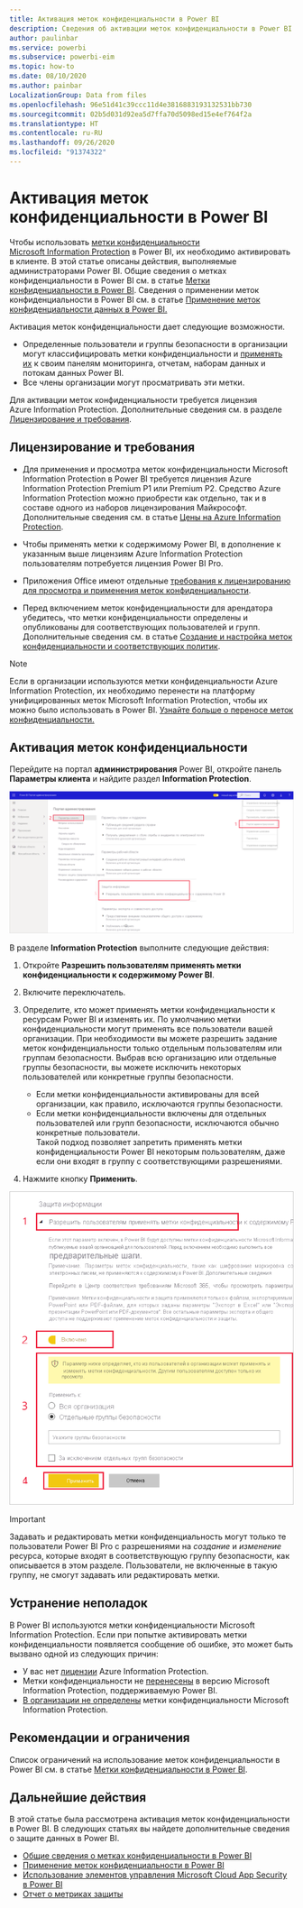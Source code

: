 ```yaml
---
title: Активация меток конфиденциальности в Power BI
description: Сведения об активации меток конфиденциальности в Power BI
author: paulinbar
ms.service: powerbi
ms.subservice: powerbi-eim
ms.topic: how-to
ms.date: 08/10/2020
ms.author: painbar
LocalizationGroup: Data from files
ms.openlocfilehash: 96e51d41c39ccc11d4e3816883193132531bb730
ms.sourcegitcommit: 02b5d031d92ea5d7ffa70d5098ed15e4ef764f2a
ms.translationtype: HT
ms.contentlocale: ru-RU
ms.lasthandoff: 09/26/2020
ms.locfileid: "91374322"
---
```

# <a name="enable-sensitivity-labels-in-power-bi"></a>Активация меток конфиденциальности в Power BI

Чтобы использовать [метки конфиденциальности Microsoft Information Protection](/microsoft-365/compliance/sensitivity-labels) в Power BI, их необходимо активировать в клиенте. В этой статье описаны действия, выполняемые администраторами Power BI. Общие сведения о метках конфиденциальности в Power BI см. в статье [Метки конфиденциальности в Power BI](service-security-sensitivity-label-overview.md). Сведения о применении меток конфиденциальности в Power BI см. в статье [Применение меток конфиденциальности данных в Power BI.](./service-security-apply-data-sensitivity-labels.md) 

Активация меток конфиденциальности дает следующие возможности.

* Определенные пользователи и группы безопасности в организации могут классифицировать метки конфиденциальности и [применять их](./service-security-apply-data-sensitivity-labels.md) к своим панелям мониторинга, отчетам, наборам данных и потокам данных Power BI.
* Все члены организации могут просматривать эти метки.

Для активации меток конфиденциальности требуется лицензия Azure Information Protection. Дополнительные сведения см. в разделе [Лицензирование и требования](#licensing-and-requirements).

## <a name="licensing-and-requirements"></a>Лицензирование и требования

* Для применения и просмотра меток конфиденциальности Microsoft Information Protection в Power BI требуется лицензия Azure Information Protection Premium P1 или Premium P2. Средство Azure Information Protection можно приобрести как отдельно, так и в составе одного из наборов лицензирования Майкрософт. Дополнительные сведения см. в статье [Цены на Azure Information Protection](https://azure.microsoft.com/pricing/details/information-protection/).

* Чтобы применять метки к содержимому Power BI, в дополнение к указанным выше лицензиям Azure Information Protection пользователям потребуется лицензия Power BI Pro.

* Приложения Office имеют отдельные [требования к лицензированию для просмотра и применения меток конфиденциальности]( https://docs.microsoft.com/microsoft-365/compliance/get-started-with-sensitivity-labels#subscription-and-licensing-requirements-for-sensitivity-labels ).

* Перед включением меток конфиденциальности для арендатора убедитесь, что метки конфиденциальности определены и опубликованы для соответствующих пользователей и групп. Дополнительные сведения см. в статье [Создание и настройка меток конфиденциальности и соответствующих политик](/microsoft-365/compliance/create-sensitivity-labels).

>[!NOTE]
> Если в организации используются метки конфиденциальности Azure Information Protection, их необходимо перенести на платформу унифицированных меток Microsoft Information Protection, чтобы их можно было использовать в Power BI. [Узнайте больше о переносе меток конфиденциальности.](/azure/information-protection/configure-policy-migrate-labels)

## <a name="enable-sensitivity-labels"></a>Активация меток конфиденциальности

Перейдите на портал **администрирования** Power BI, откройте панель **Параметры клиента** и найдите раздел **Information Protection**.

![Поиск раздела "Information Protection"](media/service-security-enable-data-sensitivity-labels/enable-data-sensitivity-labels-01.png)

В разделе **Information Protection** выполните следующие действия:
1. Откройте **Разрешить пользователям применять метки конфиденциальности к содержимому Power BI**.
1. Включите переключатель.
1. Определите, кто может применять метки конфиденциальности к ресурсам Power BI и изменять их. По умолчанию метки конфиденциальности могут применять все пользователи вашей организации. При необходимости вы можете разрешить задание меток конфиденциальности только отдельным пользователям или группам безопасности. Выбрав всю организацию или отдельные группы безопасности, вы можете исключить некоторых пользователей или конкретные группы безопасности.
   
   * Если метки конфиденциальности активированы для всей организации, как правило, исключаются группы безопасности.
   * Если метки конфиденциальности включены для отдельных пользователей или групп безопасности, исключаются обычно конкретные пользователи.  
    Такой подход позволяет запретить применять метки конфиденциальности Power BI некоторым пользователям, даже если они входят в группу с соответствующими разрешениями.

1. Нажмите кнопку **Применить**.

![Активация меток конфиденциальности](media/service-security-enable-data-sensitivity-labels/enable-data-sensitivity-labels-02.png)

> [!IMPORTANT]
> Задавать и редактировать метки конфиденциальность могут только те пользователи Power BI Pro с разрешениями на *создание* и *изменение* ресурса, которые входят в соответствующую группу безопасности, как описывается в этом разделе. Пользователи, не включенные в такую группу, не смогут задавать или редактировать метки.  

## <a name="troubleshooting"></a>Устранение неполадок

В Power BI используются метки конфиденциальности Microsoft Information Protection. Если при попытке активировать метки конфиденциальности появляется сообщение об ошибке, это может быть вызвано одной из следующих причин:

* У вас нет [лицензии](#licensing-and-requirements) Azure Information Protection.
* Метки конфиденциальности не [перенесены](#enable-sensitivity-labels) в версию Microsoft Information Protection, поддерживаемую Power BI.
* [В организации не определены](#enable-sensitivity-labels) метки конфиденциальности Microsoft Information Protection.

## <a name="considerations-and-limitations"></a>Рекомендации и ограничения

Список ограничений на использование меток конфиденциальности в Power BI см. в статье [Метки конфиденциальности в Power BI](service-security-sensitivity-label-overview.md#limitations).

## <a name="next-steps"></a>Дальнейшие действия

В этой статье была рассмотрена активация меток конфиденциальности в Power BI. В следующих статьях вы найдете дополнительные сведения о защите данных в Power BI. 

* [Общие сведения о метках конфиденциальности в Power BI](service-security-sensitivity-label-overview.md)
* [Применение меток конфиденциальности в Power BI](./service-security-apply-data-sensitivity-labels.md)
* [Использование элементов управления Microsoft Cloud App Security в Power BI](service-security-using-microsoft-cloud-app-security-controls.md)
* [Отчет о метриках защиты](service-security-data-protection-metrics-report.md)